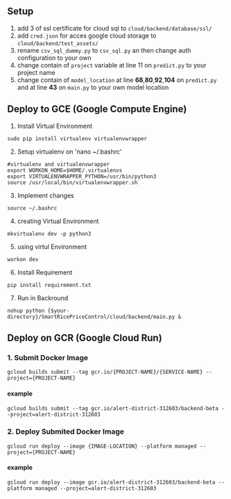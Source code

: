 ## Setup
1. add 3 of ssl certificate for cloud sql to `cloud/backend/database/ssl/`
2. add `cred.json` for acces google cloud storage to `cloud/backend/test_assets/`
3. rename `csv_sql_dummy.py` to `csv_sql.py` an then change auth configuration to your own
4. change contain of `project` variable at line 11 on `predict.py` to your project name
5. change contain of `model_location` at line **68**,**80**,**92**,**104** on `predict.py` and at line **43** on `main.py` to your own model location


## Deploy to GCE (Google Compute Engine)
1. Install Virtual Environment
```
sudo pip install virtualenv virtualenvwrapper
```
2. Setup virtualenv on 'nano ~/.bashrc'
```
#virtualenv and virtualenvwrapper
export WORKON_HOME=$HOME/.virtualenvs
export VIRTUALENVWRAPPER_PYTHON=/usr/bin/python3
source /usr/local/bin/virtualenvwrapper.sh
```
3. Implement changes
```
source ~/.bashrc
```
4. creating Virtual Environment
```
mkvirtualenv dev -p python3
```
5. using virtul Environment
```
workon dev
```
6. Install Requirement
```
pip install requirement.txt
```
7. Run in Backround
```
nohup python {$your-directory}/SmartRicePriceControl/cloud/backend/main.py &
```

## Deploy on GCR (Google Cloud Run)
### 1. Submit Docker Image
```
gcloud builds submit --tag gcr.io/{PROJECT-NAME}/{SERVICE-NAME} --project={PROJECT-NAME}
```
#### example
```
gcloud builds submit --tag gcr.io/alert-district-312603/backend-beta --project=alert-district-312603
```
### 2. Deploy Submited Docker Image
```
gcloud run deploy --image {IMAGE-LOCATION} --platform managed --project={PROJECT-NAME}
```
#### example
```
gcloud run deploy --image gcr.io/alert-district-312603/backend-beta --platform managed --project=alert-district-312603
```